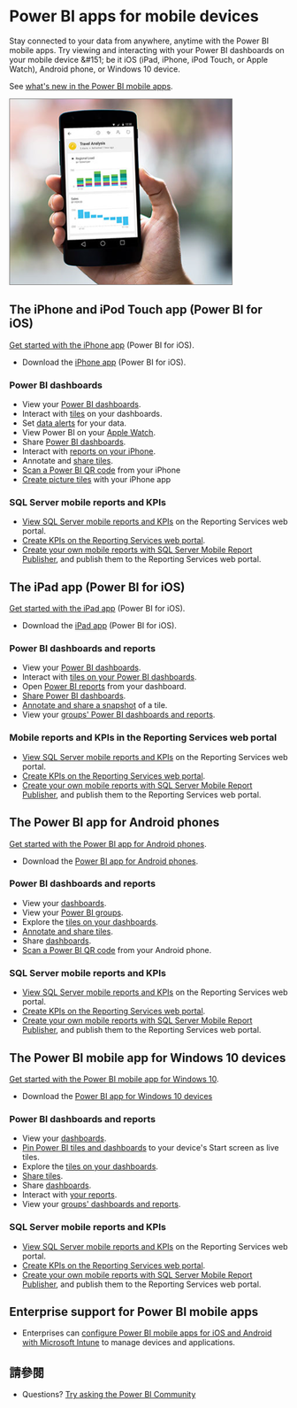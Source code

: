 <properties
   pageTitle="Power BI apps for mobile devices"
   description="The Power BI mobile apps keep you connected to your data anywhere, anytime. View Power BI dashboards and reports on your mobile device. "
   services="powerbi"
   documentationCenter=""
   authors="maggiesMSFT"
   manager="mblythe"
   backup=""
   editor=""
   tags=""
   qualityFocus="no"
   qualityDate=""/>

<tags
   ms.service="powerbi"
   ms.devlang="NA"
   ms.topic="get-started-article"
   ms.tgt_pltfrm="NA"
   ms.workload="powerbi"
   ms.date="09/26/2016"
   ms.author="maggies"/>

# Power BI apps for mobile devices  

Stay connected to your data from anywhere, anytime with the Power BI mobile apps. Try viewing and interacting with your Power BI dashboards on your mobile device &amp;#151; be it iOS (iPad, iPhone, iPod Touch, or Apple Watch), Android phone, or Windows 10 device.

See <bpt id="p1">[</bpt>what's new in the Power BI mobile apps<ept id="p1">](powerbi-mobile-whats-new-in-the-mobile-apps.md)</ept>.

![](media/powerbi-powerbi-apps-for-mobile-devices/pbi_phone_photo_crop2.png)


## The iPhone and iPod Touch app (Power BI for iOS)
<bpt id="p1">[</bpt>Get started with the iPhone app<ept id="p1">](powerbi-mobile-iphone-app-get-started.md)</ept> (Power BI for iOS).

-   Download the <bpt id="p1">[</bpt>iPhone app<ept id="p1">](http://go.microsoft.com/fwlink/?LinkId=522062)</ept> (Power BI for iOS).

### Power BI dashboards

-   View your <bpt id="p1">[</bpt>Power BI dashboards<ept id="p1">](powerbi-mobile-dashboards-in-the-iphone-app.md)</ept>.
-   Interact with <bpt id="p1">[</bpt>tiles<ept id="p1">](powerbi-mobile-tiles-in-the-iphone-app.md)</ept> on your dashboards.
-   Set <bpt id="p1">[</bpt>data alerts<ept id="p1">](powerbi-mobile-set-data-alerts-in-the-iphone-app.md)</ept> for your data.
-   View Power BI on your <bpt id="p1">[</bpt>Apple Watch<ept id="p1">](powerbi-mobile-apple-watch.md)</ept>.
-   Share <bpt id="p1">[</bpt>Power BI dashboards<ept id="p1">](powerbi-mobile-share-a-dashboard-from-the-iphone-app.md)</ept>.
-   Interact with <bpt id="p1">[</bpt>reports on your iPhone<ept id="p1">](powerbi-mobile-reports-in-the-iphone-app.md)</ept>.
-   Annotate and <bpt id="p1">[</bpt>share tiles<ept id="p1">](powerbi-mobile-annotate-and-share-a-tile-from-the-iphone-app.md)</ept>.
-   <bpt id="p1">[</bpt>Scan a Power BI QR code<ept id="p1">](powerbi-mobile-qr-code-for-tile.md)</ept> from your iPhone
-   <bpt id="p1">[</bpt>Create picture tiles<ept id="p1">](powerbi-mobile-picture-tiles-in-the-iphone-app.md)</ept> with your iPhone app

### SQL Server mobile reports and KPIs

- <bpt id="p1">[</bpt>View SQL Server mobile reports and KPIs<ept id="p1">](powerbi-mobile-iphone-kpis-mobile-reports.md)</ept> on the Reporting Services web portal.
- <bpt id="p1">[</bpt>Create KPIs on the Reporting Services web portal<ept id="p1">](https://msdn.microsoft.com/library/mt683632.aspx)</ept>.
- <bpt id="p1">[</bpt>Create your own mobile reports with SQL Server Mobile Report Publisher<ept id="p1">](https://msdn.microsoft.com/library/mt652547.aspx)</ept>, and publish them to the Reporting Services web portal.

## The iPad app (Power BI for iOS)
<bpt id="p1">[</bpt>Get started with the iPad app<ept id="p1">](powerbi-mobile-ipad-app-get-started.md)</ept> (Power BI for iOS).

-   Download the <bpt id="p1">[</bpt>iPad app<ept id="p1">](http://go.microsoft.com/fwlink/?LinkId=522062)</ept> (Power BI for iOS).

### Power BI dashboards and reports

-   View your <bpt id="p1">[</bpt>Power BI dashboards<ept id="p1">](powerbi-mobile-dashboards-on-the-ipad-app.md)</ept>.
-   Interact with <bpt id="p1">[</bpt>tiles on your Power BI dashboards<ept id="p1">](powerbi-mobile-tiles-in-the-ipad-app.md)</ept>.
-   Open <bpt id="p1">[</bpt>Power BI reports<ept id="p1">](powerbi-mobile-reports-on-the-ipad-app.md)</ept> from your dashboard.
-   <bpt id="p1">[</bpt>Share Power BI dashboards<ept id="p1">](powerbi-mobile-share-dashboards-from-the-ipad-app.md)</ept>.
-   <bpt id="p1">[</bpt>Annotate and share a snapshot<ept id="p1">](powerbi-mobile-annotate-and-share-a-snapshot-from-the-ipad-app.md)</ept> of a tile.
-   View your <bpt id="p1">[</bpt>groups' Power BI dashboards and reports<ept id="p1">](powerbi-service-mobile-groups-in-the-ipad-app.md)</ept>.

### Mobile reports and KPIs in the Reporting Services web portal

- <bpt id="p1">[</bpt>View SQL Server mobile reports and KPIs<ept id="p1">](powerbi-mobile-ipad-kpis-mobile-reports.md)</ept> on the Reporting Services web portal.
- <bpt id="p1">[</bpt>Create KPIs on the Reporting Services web portal<ept id="p1">](https://msdn.microsoft.com/library/mt683632.aspx)</ept>.
- <bpt id="p1">[</bpt>Create your own mobile reports with SQL Server Mobile Report Publisher<ept id="p1">](https://msdn.microsoft.com/library/mt652547.aspx)</ept>, and publish them to the Reporting Services web portal.

## The Power BI app for Android phones
<bpt id="p1">[</bpt>Get started with the Power BI app for Android phones<ept id="p1">](powerbi-mobile-android-app-get-started.md)</ept>.

-   Download the <bpt id="p1">[</bpt>Power BI app for Android phones<ept id="p1">](http://go.microsoft.com/fwlink/?LinkID=544867)</ept>.

### Power BI dashboards and reports

-   View your <bpt id="p1">[</bpt>dashboards<ept id="p1">](powerbi-mobile-dashboards-in-the-android-app.md)</ept>.
-   View your <bpt id="p1">[</bpt>Power BI groups<ept id="p1">](powerbi-mobile-groups-in-the-android-app.md)</ept>.
-   Explore the <bpt id="p1">[</bpt>tiles on your dashboards<ept id="p1">](powerbi-mobile-tiles-in-the-android-app.md)</ept>.
-   <bpt id="p1">[</bpt>Annotate and share tiles<ept id="p1">](powerbi-mobile-annotate-and-share-a-tile-from-the-android-app.md)</ept>.
-   Share <bpt id="p1">[</bpt>dashboards<ept id="p1">](powerbi-mobile-share-a-dashboard-from-the-android-app.md)</ept>.
-   <bpt id="p1">[</bpt>Scan a Power BI QR code<ept id="p1">](powerbi-mobile-qr-code-for-android.md)</ept> from your Android phone.

### SQL Server mobile reports and KPIs

- <bpt id="p1">[</bpt>View SQL Server mobile reports and KPIs<ept id="p1">](powerbi-mobile-android-kpis-mobile-reports.md)</ept> on the Reporting Services web portal.
- <bpt id="p1">[</bpt>Create KPIs on the Reporting Services web portal<ept id="p1">](https://msdn.microsoft.com/library/mt683632.aspx)</ept>.
- <bpt id="p1">[</bpt>Create your own mobile reports with SQL Server Mobile Report Publisher<ept id="p1">](https://msdn.microsoft.com/library/mt652547.aspx)</ept>, and publish them to the Reporting Services web portal.

## The Power BI mobile app for Windows 10 devices
<bpt id="p1">[</bpt>Get started with the Power BI mobile app for Windows 10<ept id="p1">](powerbi-mobile-win10phone-app-get-started.md)</ept>.

-   Download the <bpt id="p1">[</bpt>Power BI app for Windows 10 devices<ept id="p1">](http://go.microsoft.com/fwlink/?LinkId=526478)</ept>

### Power BI dashboards and reports

-   View your <bpt id="p1">[</bpt>dashboards<ept id="p1">](powerbi-mobile-dashboards-in-the-win10phone-app.md)</ept>.
-   <bpt id="p1">[</bpt>Pin Power BI tiles and dashboards<ept id="p1">](powerbi-mobile-pin-dashboard-from-win10phone-app.md)</ept> to your device's Start screen as live tiles.
-   Explore the <bpt id="p1">[</bpt>tiles on your dashboards<ept id="p1">](powerbi-mobile-tiles-in-the-win10phone-app.md)</ept>.
-   <bpt id="p1">[</bpt>Share tiles<ept id="p1">](powerbi-mobile-share-a-tile-from-the-win10phone-app.md)</ept>.
-   Share <bpt id="p1">[</bpt>dashboards<ept id="p1">](powerbi-mobile-share-a-dashboard-from-the-win10phone-app.md)</ept>.
-   Interact with <bpt id="p1">[</bpt>your reports<ept id="p1">](powerbi-mobile-reports-in-the-windows-app.md)</ept>.
-   View your <bpt id="p1">[</bpt>groups' dashboards and reports<ept id="p1">](powerbi-mobile-groups-in-the-win10phone-app.md)</ept>.

### SQL Server mobile reports and KPIs

- <bpt id="p1">[</bpt>View SQL Server mobile reports and KPIs<ept id="p1">](powerbi-mobile-win10-kpis-mobile-reports.md)</ept> on the Reporting Services web portal.
- <bpt id="p1">[</bpt>Create KPIs on the Reporting Services web portal<ept id="p1">](https://msdn.microsoft.com/library/mt683632.aspx)</ept>.
- <bpt id="p1">[</bpt>Create your own mobile reports with SQL Server Mobile Report Publisher<ept id="p1">](https://msdn.microsoft.com/library/mt652547.aspx)</ept>, and publish them to the Reporting Services web portal.


## Enterprise support for Power BI mobile apps

-  Enterprises can <bpt id="p1">[</bpt>configure Power BI mobile apps for iOS and Android with Microsoft Intune<ept id="p1">](powerbi-admin-mobile-intune.md)</ept> to manage devices and applications.

## 請參閱

- Questions? [Try asking the Power BI Community](http://community.powerbi.com/)

